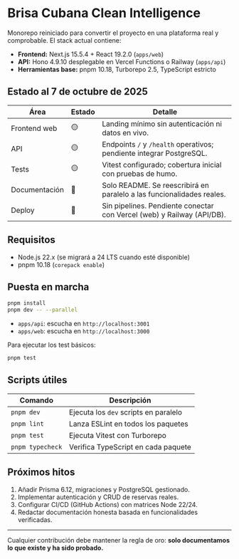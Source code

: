 # Brisa Cubana Clean Intelligence

Monorepo reiniciado para convertir el proyecto en una plataforma real y comprobable. El stack actual contiene:

- **Frontend:** Next.js 15.5.4 + React 19.2.0 (`apps/web`)
- **API:** Hono 4.9.10 desplegable en Vercel Functions o Railway (`apps/api`)
- **Herramientas base:** pnpm 10.18, Turborepo 2.5, TypeScript estricto

## Estado al 7 de octubre de 2025

| Área          | Estado | Detalle                                                                 |
| ------------- | ------ | ----------------------------------------------------------------------- |
| Frontend web  | 🟡     | Landing mínimo sin autenticación ni datos en vivo.                      |
| API           | 🟡     | Endpoints `/` y `/health` operativos; pendiente integrar PostgreSQL.    |
| Tests         | 🟡     | Vitest configurado; cobertura inicial con pruebas de humo.              |
| Documentación | 🔴     | Solo README. Se reescribirá en paralelo a las funcionalidades reales.   |
| Deploy        | 🔴     | Sin pipelines. Pendiente conectar con Vercel (web) y Railway (API/DB).  |

## Requisitos

- Node.js 22.x (se migrará a 24 LTS cuando esté disponible)
- pnpm 10.18 (`corepack enable`)

## Puesta en marcha

```bash
pnpm install
pnpm dev -- --parallel
```

- `apps/api`: escucha en `http://localhost:3001`
- `apps/web`: escucha en `http://localhost:3000`

Para ejecutar los test básicos:

```bash
pnpm test
```

## Scripts útiles

| Comando          | Descripción                           |
| ---------------- | ------------------------------------- |
| `pnpm dev`       | Ejecuta los `dev` scripts en paralelo |
| `pnpm lint`      | Lanza ESLint en todos los paquetes    |
| `pnpm test`      | Ejecuta Vitest con Turborepo          |
| `pnpm typecheck` | Verifica TypeScript en cada paquete   |

## Próximos hitos

1. Añadir Prisma 6.12, migraciones y PostgreSQL gestionado.
2. Implementar autenticación y CRUD de reservas reales.
3. Configurar CI/CD (GitHub Actions) con matrices Node 22/24.
4. Redactar documentación honesta basada en funcionalidades verificadas.

---

Cualquier contribución debe mantener la regla de oro: **solo documentamos lo que existe y ha sido probado.**
